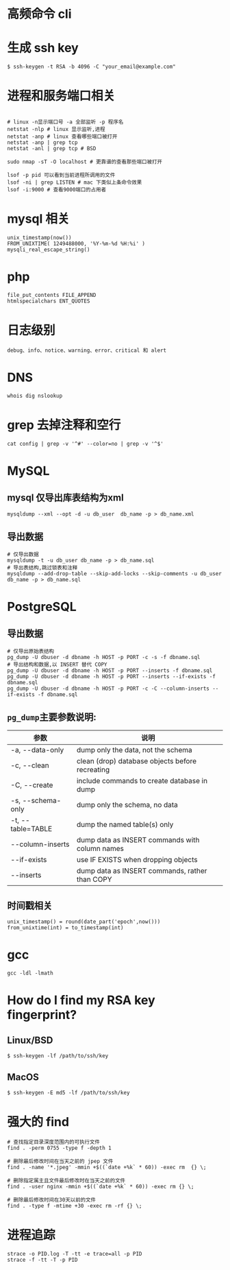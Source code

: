 # 高频命令 cli

# 生成 ssh key

```shell
$ ssh-keygen -t RSA -b 4096 -C "your_email@example.com"
```

# 进程和服务端口相关

```

# linux -n显示端口号 -a 全部监听 -p 程序名
netstat -nlp # linux 显示监听,进程
netstat -anp # linux 查看哪些端口被打开
netstat -anp | grep tcp
netstat -anl | grep tcp # BSD

sudo nmap -sT -O localhost # 更靠谱的查看那些端口被打开

lsof -p pid 可以看到当前进程所调用的文件
lsof -ni | grep LISTEN # mac 下类似上条命令效果
lsof -i:9000 # 查看9000端口的占用者
```

# mysql 相关

```
unix_timestamp(now())
FROM_UNIXTIME( 1249488000, '%Y-%m-%d %H:%i' )
mysqli_real_escape_string()
```

# php

```
file_put_contents FILE_APPEND
htmlspecialchars ENT_QUOTES
```

# 日志级别

```
debug、info、notice、warning、error、critical 和 alert
```

# DNS

```
whois dig nslookup
```

# grep 去掉注释和空行

```
cat config | grep -v '^#' --color=no | grep -v '^$'
```

# MySQL
## mysql 仅导出库表结构为xml

```
mysqldump --xml --opt -d -u db_user  db_name -p > db_name.xml
```

## 导出数据

```
# 仅导出数据
mysqldump -t -u db_user db_name -p > db_name.sql
# 导出表结构,跳过锁表和注释
mysqldump --add-drop-table --skip-add-locks --skip-comments -u db_user db_name -p > db_name.sql
```

# PostgreSQL

## 导出数据

```
# 仅导出原始表结构
pg_dump -U dbuser -d dbname -h HOST -p PORT -c -s -f dbname.sql
# 导出结构和数据,以 INSERT 替代 COPY
pg_dump -U dbuser -d dbname -h HOST -p PORT --inserts -f dbname.sql
pg_dump -U dbuser -d dbname -h HOST -p PORT --inserts --if-exists -f dbname.sql
pg_dump -U dbuser -d dbname -h HOST -p PORT -c -C --column-inserts --if-exists -f dbname.sql
```

## `pg_dump`主要参数说明:

参数 | 说明
---- | ---
-a, --data-only | dump only the data, not the schema
-c, --clean | clean (drop) database objects before recreating
-C, --create | include commands to create database in dump
-s, --schema-only | dump only the schema, no data
-t, --table=TABLE | dump the named table(s) only
--column-inserts | dump data as INSERT commands with column names
--if-exists | use IF EXISTS when dropping objects
--inserts | dump data as INSERT commands, rather than COPY

## 时间戳相关

```
unix_timestamp() = round(date_part('epoch',now()))
from_unixtime(int) = to_timestamp(int)
```

# gcc

```
gcc -ldl -lmath
```

# How do I find my RSA key fingerprint?

## Linux/BSD

```
$ ssh-keygen -lf /path/to/ssh/key
```

## MacOS

```
$ ssh-keygen -E md5 -lf /path/to/ssh/key
```

# 强大的 find

```
# 查找指定目录深度范围内的可执行文件
find . -perm 0755 -type f -depth 1

# 删除最后修改时间在当天之前的 jpep 文件
find . -name '*.jpeg' -mmin +$((`date +%k` * 60)) -exec rm  {} \;

# 删除指定属主且文件最后修改时在当天之前的文件
find . -user nginx -mmin +$((`date +%k` * 60)) -exec rm {} \;

# 删除最后修改时间在30天以前的文件
find . -type f -mtime +30 -exec rm -rf {} \;
```

# 进程追踪

```
strace -o PID.log -T -tt -e trace=all -p PID
strace -f -tt -T -p PID
```

